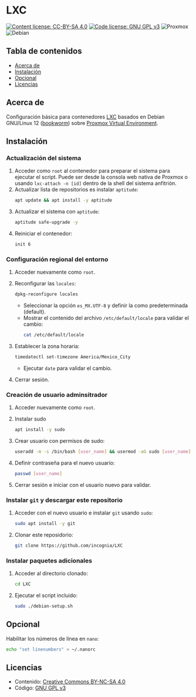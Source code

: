 # LXC
[![Content license: CC-BY-SA 4.0](https://img.shields.io/badge/Content-CC_BY--NC--SA_4.0-05b5da.svg)](https://creativecommons.org/licenses/by-nc-sa/4.0/) [![Code license: GNU GPL v3](https://img.shields.io/badge/Code-GNU_GPL_v3-bd0000.svg)](https://www.gnu.org/licenses/gpl-3.0.en.html) ![Proxmox](https://img.shields.io/badge/Proxmox-v8.0.3-e57000.svg) ![Debian](https://img.shields.io/badge/Debian-v12.4-d80150.svg)

## Tabla de contenidos

- [Acerca de](#acerca-de)
- [Instalación](#instalación)
- [Opcional](#opcional)
- [Licencias](#licencias)

## Acerca de

Configuración básica para contenedores [LXC](https://linuxcontainers.org/lxc/introduction/) basados en Debian GNU/Linux 12 ([bookworm](https://www.debian.org/releases/bookworm/)) sobre [Proxmox Virtual Environment](https://www.proxmox.com/en/proxmox-virtual-environment/overview).

## Instalación

### Actualización del sistema

1. Acceder como `root` al contenedor para preparar el sistema para ejecutar el script. Puede ser desde la consola web nativa de Proxmox o usando `lxc-attach -n [id]` dentro de la shell del sistema anfitrión.
2. Actualizar lista de repositorios es instalar `aptitude`:
    ```bash
    apt update && apt install -y aptitude
    ```
3. Actualizar el sistema con `aptitude`:
    ```bash
    aptitude safe-upgrade -y
    ```
4. Reiniciar el contenedor:
    ```bash
    init 6
    ```

### Configuración regional del entorno

1. Acceder nuevamente como `root`.

2. Reconfigurar las `locales`:
    ```bash
    dpkg-reconfigure locales
    ```
   - Seleccionar la opción `es_MX.UTF-8` y definir la como predeterminada (default).
   - Mostrar el contenido del archivo `/etc/default/locale` para validar el cambio:
      ```bash
      cat /etc/default/locale
      ```

3. Establecer la zona horaria:
    ```bash
    timedatectl set-timezone America/Mexico_City
    ```
   - Ejecutar `date` para validar el cambio.

4. Cerrar sesión.

### Creación de usuario adminsitrador

1. Acceder nuevamente como `root`.

2. Instalar sudo
    ```bash
    apt install -y sudo
    ```

3. Crear usuario con permisos de sudo:
    ```bash
    useradd -m -s /bin/bash [user_name] && usermod -aG sudo [user_name]
    ```

4. Definir contraseña para el nuevo usuario:
    ```bash
    passwd [user_name]
    ```

5. Cerrar sesión e iniciar con el usuario nuevo para validar.

### Instalar `git` y descargar este repositorio

1. Acceder con el nuevo usuario e instalar `git` usando `sudo`:
    ```bash
    sudo apt install -y git
    ```
2. Clonar este reposidorio:
    ```bash
    git clone https://github.com/incognia/LXC
    ```
### Instalar paquetes adicionales

1. Acceder al directorio clonado:
    ```bash
    cd LXC
    ```
2. Ejecutar el script incluido:
    ```bash
    sudo ./debian-setup.sh
    ```

## Opcional

Habilitar los números de línea en `nano`:
```bash
echo "set linenumbers" > ~/.nanorc
```

## Licencias

- Contenido: [Creative Commons BY-NC-SA 4.0](https://creativecommons.org/licenses/by-nc-sa/4.0/)
- Código: [GNU GPL v3](https://www.gnu.org/licenses/gpl-3.0.en.html)